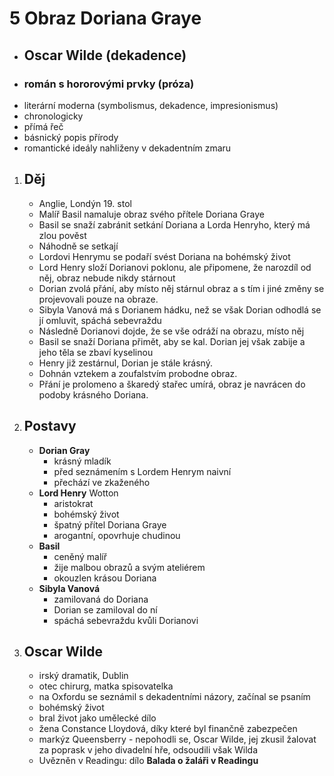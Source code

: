 
# 5 Obraz Doriana Graye
 - ## Oscar Wilde (dekadence)
 - ### román s hororovými prvky (próza)
 - literární moderna (symbolismus, dekadence, impresionismus)
 - chronologicky
 - přímá řeč
 - básnický popis přírody
 - romantické ideály nahliženy v dekadentním zmaru

1. ## Děj
   - Anglie, Londýn 19. stol
   - Malíř Basil namaluje obraz svého přítele Doriana Graye
   - Basil se snaží zabránit setkání Doriana a Lorda Henryho, který má zlou pověst
   - Náhodně se setkají
   - Lordovi Henrymu se podaří svést Doriana na bohémský život
   - Lord Henry složí Dorianovi poklonu, ale připomene, že narozdíl od něj, obraz nebude nikdy stárnout
   - Dorian zvolá přání, aby místo něj stárnul obraz a s tím i jiné změny se projevovali pouze na obraze.
   - Sibyla Vanová má s Dorianem hádku, než se však Dorian odhodlá se jí omluvit, spáchá sebevraždu
   - Následně Dorianovi dojde, že se vše odráží na obrazu, místo něj
   - Basil se snaží Doriana přimět, aby se kal. Dorian jej však zabije a jeho těla se zbaví kyselinou
   - Henry již zestárnul, Dorian je stále krásný.
   - Dohnán vztekem a zoufalstvím probodne obraz.
   - Přání je prolomeno a škaredý stařec umírá, obraz je navrácen do podoby krásného Doriana.

1. ## Postavy
   - **Dorian Gray**
     - krásný mladík
     - před seznámením s Lordem Henrym naivní
     - přechází ve zkaženého
   - **Lord Henry** Wotton
     - aristokrat
     - bohémský život
     - špatný přítel Doriana Graye
     - arogantní, opovrhuje chudinou
   - **Basil**
     - ceněný malíř
     - žije malbou obrazů a svým ateliérem
     - okouzlen krásou Doriana
   - **Sibyla Vanová**
     - zamilovaná do Doriana
     - Dorian se zamiloval do ní
     - spáchá sebevraždu kvůli Dorianovi

1. ## Oscar Wilde
   - irský dramatik, Dublin
   - otec chirurg, matka spisovatelka
   - na Oxfordu se seznámil s dekadentními názory, začínal se psaním
   - bohémský život
   - bral život jako umělecké dílo
   - žena Constance Lloydová, díky které byl finančně zabezpečen
   - markýz Queensberry - nepohodli se, Oscar Wilde, jej zkusil žalovat za poprask v jeho divadelní hře, odsoudili však Wilda
   - Uvězněn v Readingu: dílo **Balada o žaláři v Readingu**
